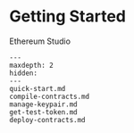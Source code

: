 # Getting Started

Ethereum Studio

```{toctree}
---
maxdepth: 2
hidden:
---
quick-start.md
compile-contracts.md
manage-keypair.md
get-test-token.md
deploy-contracts.md
```